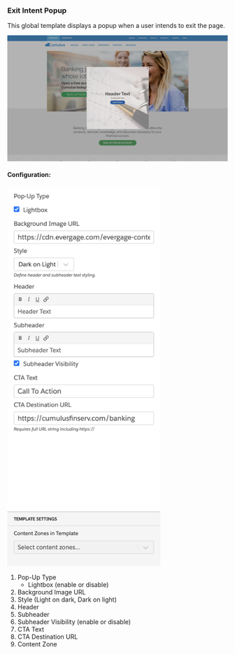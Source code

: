 ### Exit Intent Popup

This global template displays a popup when a user intends to exit the page.

![Exit Intent Pop-Up Template](template.png)

#### Configuration:
<img src="config.png" alt="Exit Intent Pop-Up Configuration" width="350px"/>

1. Pop-Up Type
   - Lightbox (enable or disable)
2. Background Image URL
3. Style (Light on dark, Dark on light)
4. Header
5. Subheader
6. Subheader Visibility (enable or disable)
7. CTA Text
8. CTA Destination URL
10. Content Zone